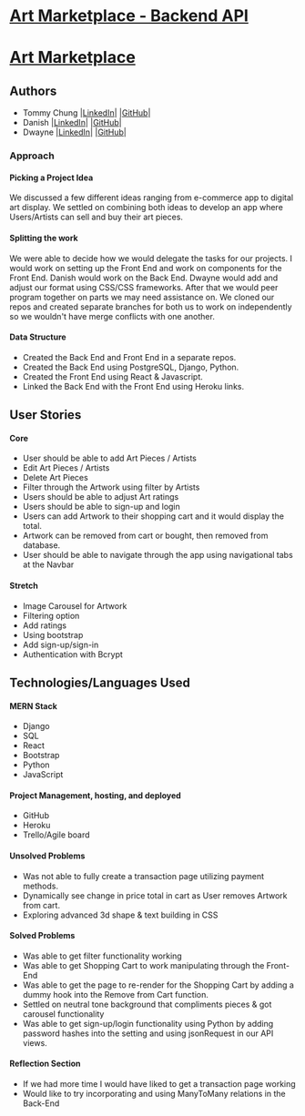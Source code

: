 # [Art Marketplace - Backend API](https://murmuring-coast-02165.herokuapp.com/api/art)
# [Art Marketplace](https://art-marketplace.herokuapp.com/)

## Authors
- Tommy Chung |[LinkedIn](https://www.linkedin.com/in/tommy-chung93)| |[GitHub](https://github.com/tommyc93)|
- Danish |[LinkedIn](https://www.linkedin.com/in/danishvirani/)| |[GitHub](https://github.com/danishvirani)|
- Dwayne |[LinkedIn](https://www.linkedin.com/in/miller-0)| |[GitHub](https://github.com/Dwayne92)|

### Approach
#### Picking a Project Idea
We discussed a few different ideas ranging from e-commerce app to digital art display.  We settled on combining both ideas to develop an app where Users/Artists can sell and buy their art pieces.

#### Splitting the work
We were able to decide how we would delegate the tasks for our projects.  I would work on setting up the Front End and work on components for the Front End.  Danish would work on the Back End.  Dwayne would add and adjust our format using CSS/CSS frameworks.  After that we would peer program together on parts we may need assistance on.  We cloned our repos and created separate branches for both us to work on independently so we wouldn't have merge conflicts with one another.

#### Data Structure
- Created the Back End and Front End in a separate repos.
- Created the Back End using PostgreSQL, Django, Python.
- Created the Front End using React & Javascript.
- Linked the Back End with the Front End using Heroku links.

## User Stories
#### Core
- User should be able to add Art Pieces / Artists
- Edit Art Pieces / Artists
- Delete Art Pieces
- Filter through the Artwork using filter by Artists
- Users should be able to adjust Art ratings
- Users should be able to sign-up and login
- Users can add Artwork to their shopping cart and it would display the total.
- Artwork can be removed from cart or bought, then removed from database.
- User should be able to navigate through the app using navigational tabs at the Navbar

#### Stretch
- Image Carousel for Artwork
- Filtering option
- Add ratings
- Using bootstrap
- Add sign-up/sign-in
- Authentication with Bcrypt

## Technologies/Languages Used
#### MERN Stack
- Django
- SQL
- React
- Bootstrap
- Python
- JavaScript

#### Project Management, hosting, and deployed
- GitHub
- Heroku
- Trello/Agile board

#### Unsolved Problems
- Was not able to fully create a transaction page utilizing payment methods.
- Dynamically see change in price total in cart as User removes Artwork from cart.
- Exploring advanced 3d shape & text building in CSS

#### Solved Problems
- Was able to get filter functionality working
- Was able to get Shopping Cart to work manipulating through the Front-End
- Was able to get the page to re-render for the Shopping Cart by adding a dummy hook into the Remove from Cart function.
- Settled on neutral tone background that compliments pieces & got carousel functionality
- Was able to get sign-up/login functionality using Python by adding password hashes into the setting and using jsonRequest in our API views.

#### Reflection Section
- If we had more time I would have liked to get a transaction page working
- Would like to try incorporating and using ManyToMany relations in the Back-End
